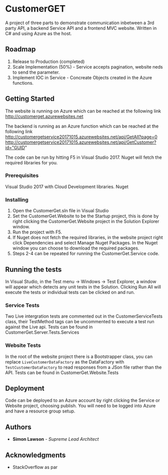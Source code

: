 # CustomerGET
A project of three parts to demonstrate communication inbetween a 3rd party API, a backend Service API and a frontend MVC website. Written in C# and using Azure as the host.

## Roadmap
1. Release to Production (completed)
2. Scale Implementation (50%) - Service accepts pagination, website neds to send the parameter.
3. Implement IOC in Service - Concreate Objects created in the Azure functions.

## Getting Started
The website is running on Azure which can be reached at the following link
http://customerget.azurewebsites.net

The backend is running as an Azure function which can be reached at the following link
http://customergetservice20171015.azurewebsites.net/api/GetAll?page=0
http://customergetservice20171015.azurewebsites.net/api/GetCustomer?id="GUID"
  
The code can be run by hitting F5 in Visual Studio 2017. Nuget will fetch the required libraries for you.

### Prerequisites
Visual Studio 2017 with Cloud Development libraries.
Nuget

### Installing
1. Open the CustomerGet.sln file in Visual Studio
2. Set the CustomerGet.Website to be the Startup project, this is done by right clicking the CustomerGet.Website project in the Solution Explorer window.
3. Run the project with F5. 
4. If Nuget does not fetch the required libraries, in the website project right click Dependencies and select Manage Nuget Packages. In the Nuget window you can choose to download the required packages.
5. Steps 2-4 can be repeated for running the CustomerGet.Service code.

## Running the tests
In Visual Studio, in the Test menu -> Windows -> Test Explorer, a window will appear which detects any unit tests in the Solution.  Clicking Run All will execute the tests or individual tests can be clicked on and run.

### Service Tests
Two Live intergration tests are commented out in the CustomerServiceTests class, their TestMethod tags can be uncommented to execute a test run against the Live api.
Tests can be found in CustomerGet.Server.Tests.Services

### Website Tests
In the root of the website project there is a Bootstrapper class, you can replace `LiveCustomerDataFactory` as the DataFactory with `TestCustomerDataFactory` to read responses from a JSon file rather than the API.
Tests can be found in CustomerGet.Website.Tests

## Deployment
Code can be deployed to an Azure account by right clicking the Service or Website project, choosing publish.  You will need to be logged into Azure and have a resource group setup.

## Authors
* **Simon Lawson** - *Supreme Lead Architect*

## Acknowledgments
* StackOverflow as par
